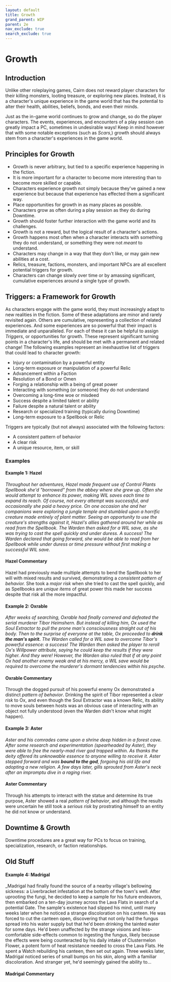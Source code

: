```yaml
---
layout: default
title: Growth
grand_parent: WIP
parent: 2e
nav_exclude: true
search_exclude: true
---
```


# Growth

## Introduction

Unlike other roleplaying games, Cairn does not reward player characters for their killing monsters, looting treasure, or exploring new places. Instead, it is a character's unique experience in the game world that has the potential to alter their health, abilities, beliefs, bonds, and even their minds.

Just as the in-game world continues to grow and change, so do the player characters. The events, experiences, and encounters of a play session can greatly impact a PC, sometimes in undesirable ways! Keep in mind however that with some notable exceptions (such as _Scars_,) growth should always stem from a character's experiences in the game world. 

## Principles for Growth

- Growth is never arbitrary, but tied to a specific experience happening in the fiction.
- It is more important for a character to become more interesting than to become more skilled or capable.
- Characters experience growth not simply because they've gained a new experience but because that experience has effected them a significant way.
- Place opportunities for growth in as many places as possible.
- Characters grow as often during a play session as they do during Downtime.
- Growth should foster further interaction with the game world and its challenges.
- Growth is not a reward, but the logical result of a character's actions.
- Growth happens most often when a character interacts with something they do not understand, or something they were not _meant_ to understand.
- Characters may change in a way that they don't like, or may gain new abilities at a cost.
- Relics, treasure, factions, monsters, and important NPCs are all excellent potential triggers for growth.
- Characters can change slowly over time or by amassing significant, cumulative experiences around a single type of growth. 

## Triggers: a Framework for Growth

As characters engage with the game world, they must increasingly adapt to new realities in the fiction. Some of these adaptations are minor and rarely revisited again. Others are cumulative, representing a collection of related experiences. And some experiences are so powerful that their impact is immediate and unparalleled. For each of these it can be helpful to assign _Triggers_, or opportunities for growth. These represent significant turning points in a character's life, and should be met with a permanent and related change! The following examples represent an inexhaustive list of triggers that could lead to character growth: 

- Injury or contamination by a powerful entity
- Long-term exposure or manipulation of a powerful Relic 
- Advancement within a Faction
- Resolution of a Bond or Omen
- Forging a relationship with a being of great power
- Interacting with something (or someone) they do not understand
- Overcoming a long-time woe or misdeed
- Success despite a limited talent or ability
- Failure despite a natural talent or ability
- Research or specialized training (typically during Downtime)
- Long-term exposure to a Spellbook or Relic 

Triggers are typically (but not always) associated with the following factors:

- A consistent pattern of behavior
- A clear risk
- A unique resource, item, or skill

### Examples

#### Example 1: Hazel

_Throughout her adventures, Hazel made frequent use of  _Control Plants_ Spellbook she'd "borrowed" from the abbey where she grew up. Often she would attempt to enhance its power, making WIL saves each time to expand its reach. Of course, not every attempt was successful, and occasionally she paid a heavy price. On one occasion she and her companions were exploring a jungle temple and stumbled upon a horrific creature made entirely of plant matter. Seeing an opportunity to use the creature's strengths against it, Hazel's allies gathered around her while as read from the Spellbook. The Warden then asked for a WIL save, as she was trying to cast the spell quickly and under duress. A success! The Warden declared that going forward, she would be able to read from her Spellbook while under duress or time pressure _without_ first making a successful WIL save._ 

#### Hazel Commentary

Hazel had previously made multiple attempts to bend the Spellbook to her will with mixed results and survived, demonstrating a _consistent pattern of behavior._ She took a _major risk_ when she tried to cast the spell quickly, and as Spellbooks are _unique items_ of great power this made her success despite that risk all the more impactful. 

#### Example 2: Oxrable

_After weeks of searching, Oxrable had finally cornered and defeated the serial murderer Tibor Heimshern. But instead of killing him, Ox used the Soul Extractor to pull the prone man's consciousness straight out of his body. Then to the surprise of everyone at the table, Ox proceeded to **drink the man's spirit.** The Warden called for a WIL save to overcome Tibor's powerful essence: a success! The Warden then asked the player to reroll Ox's Willpower attribute, saying he could keep the results if they were higher. And they were! However, the Warden also ruled that if at any point Ox had another enemy weak and at his mercy, a WIL save would be required to overcome the murderer's dormant tendencies within his psyche._

#### Oxrable Commentary

Through the dogged pursuit of his powerful enemy Ox demonstrated a distinct _pattern of behavior_. Drinking the spirit of Tibor represented a _clear risk_ to Ox, and even though the Soul Extractor was a known Relic, its ability to move souls between hosts was an obvious case of interacting with an object not fully understood (even the Warden didn't know what might happen). 

#### Example 3: Aster

_Aster and his comrades came upon a shrine deep hidden in a forest cave. After some research and experimentation (spearheaded by Aster), they were able to free the nearly-mad river god trapped within. As thanks the deity offered its unknowable essence to anyone willing to receive it. Aster stepped forward and was **bound to the god**, forgoing his old life and adopting a new religion. A few days later, gills sprouted from Aster's neck after an impromptu dive in a raging river._

#### Aster Commentary

Through his attempts to interact with the statue and determine its true purpose, Aster showed a real _pattern of behavior_, and although the results were uncertain he still took a _serious risk_ by prostrating himself to an entity he did not know or understand.  

## Downtime & Growth

Downtime procedures are a great way for PCs to focus on training, specialization, research, or faction relationships.


## Old Stuff


#### Example 4: Madrigal

_Madrigal had finally found the source of a nearby village's bellowing sickness: a Liverbracket infestation at the bottom of the town's well. After uprooting the fungi, he decided to keep a sample for his future endeavors, then embarked on a ten-day journey across the Lava Flats in search of a potential Gate. The sample's existence had slipped his mind, until many weeks later when he noticed a strange discoloration on his canteen. He was forced to cut the canteen open, discovering that not only had the fungus spread into his water supply but that he'd been drinking the tainted water for some days. He'd been unaffected by the strange visions and less-comfortable side-effects common to ingesting the fungus, likely because the effects were being counteracted by his daily intake of Clustermelon Flower, a potent form of heat resistance needed to cross the Lava Flats. He spent a Watch rebuilding his canteen, then set out again. Three weeks later, Madrigal noticed series of small bumps on his skin, along with a familiar discoloration. And stranger yet, he'd seemingly gained the ability to... 


#### Madrigal Commentary